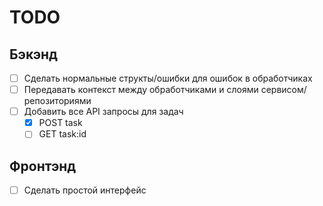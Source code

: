 # TODO

## Бэкэнд

- [ ] Сделать нормальные структы/ошибки для ошибок в обработчиках
- [ ] Передавать контекст между обработчиками и слоями сервисом/репозиториями
- [ ] Добавить все API запросы для задач
  - [x] POST task
  - [ ] GET task:id

## Фронтэнд

- [ ] Сделать простой интерфейс
